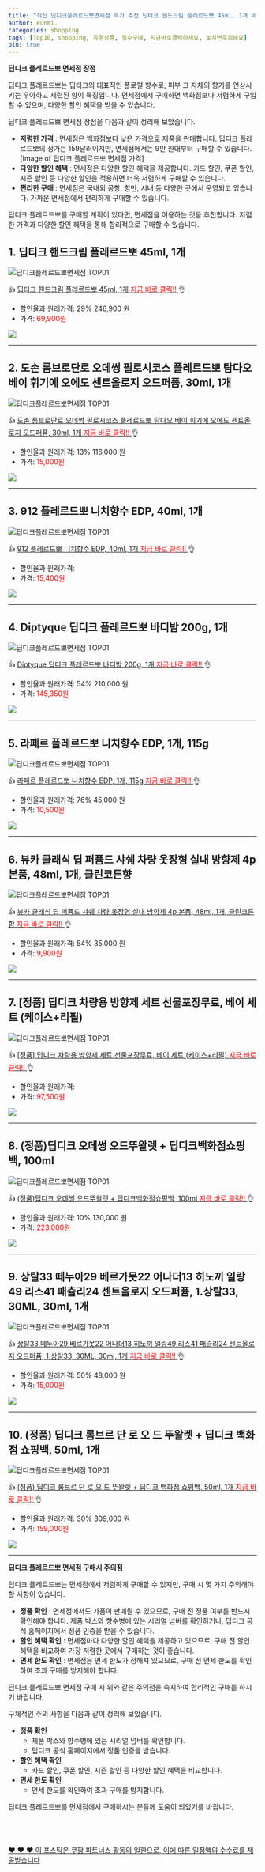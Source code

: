 ```yaml
---
title: "최신 딥디크플레르드뽀면세점 특가 추천 딥티크 핸드크림 플레르드뽀 45ml, 1개 비교 장점"
author: eunmi.
categories: shopping
tags: [Top10, shopping, 유행상품, 필수구매, 지금바로클릭하세요, 놓치면후회해요]
pin: true
---
```

**딥디크 플레르드뽀 면세점 장점**

딥디크 플레르드뽀는 딥티크의 대표적인 플로럴 향수로, 피부 그 자체의 향기를 연상시키는 우아하고 세련된 향이 특징입니다. 면세점에서 구매하면 백화점보다 저렴하게 구입할 수 있으며, 다양한 할인 혜택을 받을 수 있습니다.

딥디크 플레르드뽀 면세점 장점을 다음과 같이 정리해 보았습니다.

* **저렴한 가격** : 면세점은 백화점보다 낮은 가격으로 제품을 판매합니다. 딥디크 플레르드뽀의 정가는 159달러이지만, 면세점에서는 9만 원대부터 구매할 수 있습니다.
[Image of 딥디크 플레르드뽀 면세점 가격]
* **다양한 할인 혜택** : 면세점은 다양한 할인 혜택을 제공합니다. 카드 할인, 쿠폰 할인, 시즌 할인 등 다양한 할인을 적용하면 더욱 저렴하게 구매할 수 있습니다.
* **편리한 구매** : 면세점은 국내외 공항, 항만, 시내 등 다양한 곳에서 운영되고 있습니다. 가까운 면세점에서 편리하게 구매할 수 있습니다.

딥디크 플레르드뽀를 구매할 계획이 있다면, 면세점을 이용하는 것을 추천합니다. 저렴한 가격과 다양한 할인 혜택을 통해 합리적으로 구매할 수 있습니다.

   

## 1. 딥티크 핸드크림 플레르드뽀 45ml, 1개

![딥디크플레르드뽀면세점 TOP01](https://thumbnail9.coupangcdn.com/thumbnails/remote/230x230ex/image/vendor_inventory/1423/af008a46a5927f79dca8ce02d672350c1e4cfa5af51105b3bcb052d4026f.png)


👍 [딥티크 핸드크림 플레르드뽀 45ml, 1개 <font color=red> 지금 바로 클릭!! </font> ](https://link.coupang.com/re/AFFSDP?lptag=AF3617701&subid=GithubCoopas&pageKey=6056606573&traceid=V0-153&itemId=11120571261&vendorItemId=86076612074) 👌 


- 할인율과 원래가격: 29%  246,900   원
- 가격: <span style='color:red'>69,900원</span>

[![](/discount_price.png)](https://link.coupang.com/re/AFFSDP?lptag=AF3617701&subid=GithubCoopas&pageKey=6056606573&traceid=V0-153&itemId=11120571261&vendorItemId=86076612074)

---


   

## 2. 도손 롬브로단로 오데썽 필로시코스 플레르드뽀 탐다오 베이 휘기에 오에도 센트올로지 오드퍼퓸, 30ml, 1개

![딥디크플레르드뽀면세점 TOP01](https://thumbnail6.coupangcdn.com/thumbnails/remote/230x230ex/image/vendor_inventory/fd52/4da13c04045bf20ca12d16be806fde4ecb1eed13d0b33cb34df19dd26d2b.jpg)


👍 [도손 롬브로단로 오데썽 필로시코스 플레르드뽀 탐다오 베이 휘기에 오에도 센트올로지 오드퍼퓸, 30ml, 1개 <font color=red> 지금 바로 클릭!! </font> ](https://link.coupang.com/re/AFFSDP?lptag=AF3617701&subid=GithubCoopas&pageKey=2030297105&traceid=V0-153&itemId=3452576213&vendorItemId=71438971332) 👌 


- 할인율과 원래가격: 13%  116,000   원
- 가격: <span style='color:red'>15,000원</span>

[![](/discount_price.png)](https://link.coupang.com/re/AFFSDP?lptag=AF3617701&subid=GithubCoopas&pageKey=2030297105&traceid=V0-153&itemId=3452576213&vendorItemId=71438971332)

---


   

## 3. 912 플레르드뽀 니치향수 EDP, 40ml, 1개

![딥디크플레르드뽀면세점 TOP01](https://thumbnail9.coupangcdn.com/thumbnails/remote/230x230ex/image/retail/images/13432114749550251-e65b5767-8f01-4ee8-8e35-bf6cd245353a.jpg)


👍 [912 플레르드뽀 니치향수 EDP, 40ml, 1개 <font color=red> 지금 바로 클릭!! </font> ](https://link.coupang.com/re/AFFSDP?lptag=AF3617701&subid=GithubCoopas&pageKey=6074081167&traceid=V0-153&itemId=11227261360&vendorItemId=78504623664) 👌 


- 할인율과 원래가격: 
- 가격: <span style='color:red'>15,400원</span>

[![](/discount_price.png)](https://link.coupang.com/re/AFFSDP?lptag=AF3617701&subid=GithubCoopas&pageKey=6074081167&traceid=V0-153&itemId=11227261360&vendorItemId=78504623664)

---


   

## 4. Diptyque 딥디크 플레르드뽀 바디밤 200g, 1개

![딥디크플레르드뽀면세점 TOP01](https://thumbnail10.coupangcdn.com/thumbnails/remote/230x230ex/image/vendor_inventory/a390/56337dd346c28af89a8d3044c38089b1dbc4eb501c9feb247bbd56fcb91b.jpg)


👍 [Diptyque 딥디크 플레르드뽀 바디밤 200g, 1개 <font color=red> 지금 바로 클릭!! </font> ](https://link.coupang.com/re/AFFSDP?lptag=AF3617701&subid=GithubCoopas&pageKey=1930417390&traceid=V0-153&itemId=3277102635&vendorItemId=71264097580) 👌 


- 할인율과 원래가격: 54%  210,000   원
- 가격: <span style='color:red'>145,350원</span>

[![](/discount_price.png)](https://link.coupang.com/re/AFFSDP?lptag=AF3617701&subid=GithubCoopas&pageKey=1930417390&traceid=V0-153&itemId=3277102635&vendorItemId=71264097580)

---


   

## 5. 라페르 플레르드뽀 니치향수 EDP, 1개, 115g

![딥디크플레르드뽀면세점 TOP01](https://thumbnail8.coupangcdn.com/thumbnails/remote/230x230ex/image/retail/images/3613366097834839-2a7dd08a-e499-4f8a-909d-0b15e9f51a2d.jpg)


👍 [라페르 플레르드뽀 니치향수 EDP, 1개, 115g <font color=red> 지금 바로 클릭!! </font> ](https://link.coupang.com/re/AFFSDP?lptag=AF3617701&subid=GithubCoopas&pageKey=7283931115&traceid=V0-153&itemId=18602447978&vendorItemId=71456208536) 👌 


- 할인율과 원래가격: 76%  45,000   원
- 가격: <span style='color:red'>10,500원</span>

[![](/discount_price.png)](https://link.coupang.com/re/AFFSDP?lptag=AF3617701&subid=GithubCoopas&pageKey=7283931115&traceid=V0-153&itemId=18602447978&vendorItemId=71456208536)

---


   

## 6. 뷰카 클래식 딥 퍼퓸드 샤쉐 차량 옷장형 실내 방향제 4p 본품, 48ml, 1개, 클린코튼향

![딥디크플레르드뽀면세점 TOP01](https://thumbnail8.coupangcdn.com/thumbnails/remote/230x230ex/image/retail/images/1898472414313713-3141f414-2f87-495d-8007-ac3308759d1c.jpg)


👍 [뷰카 클래식 딥 퍼퓸드 샤쉐 차량 옷장형 실내 방향제 4p 본품, 48ml, 1개, 클린코튼향 <font color=red> 지금 바로 클릭!! </font> ](https://link.coupang.com/re/AFFSDP?lptag=AF3617701&subid=GithubCoopas&pageKey=7385666479&traceid=V0-153&itemId=19083935527&vendorItemId=86206194989) 👌 


- 할인율과 원래가격: 54%  35,000   원
- 가격: <span style='color:red'>9,900원</span>

[![](/discount_price.png)](https://link.coupang.com/re/AFFSDP?lptag=AF3617701&subid=GithubCoopas&pageKey=7385666479&traceid=V0-153&itemId=19083935527&vendorItemId=86206194989)

---


   

## 7. [정품] 딥디크 차량용 방향제 세트 선물포장무료, 베이 세트 (케이스+리필)

![딥디크플레르드뽀면세점 TOP01](https://thumbnail9.coupangcdn.com/thumbnails/remote/230x230ex/image/vendor_inventory/79b5/f507d4b4e1d5a8daae5355899bb17d3918fa7809e0f469d7d25e55939da5.jpg)


👍 [[정품] 딥디크 차량용 방향제 세트 선물포장무료, 베이 세트 (케이스+리필) <font color=red> 지금 바로 클릭!! </font> ](https://link.coupang.com/re/AFFSDP?lptag=AF3617701&subid=GithubCoopas&pageKey=6730390757&traceid=V0-153&itemId=15679652638&vendorItemId=86007043907) 👌 


- 할인율과 원래가격: 
- 가격: <span style='color:red'>97,500원</span>

[![](/discount_price.png)](https://link.coupang.com/re/AFFSDP?lptag=AF3617701&subid=GithubCoopas&pageKey=6730390757&traceid=V0-153&itemId=15679652638&vendorItemId=86007043907)

---


   

## 8. (정품)딥디크 오데썽 오드뚜왈렛 + 딥디크백화점쇼핑백, 100ml

![딥디크플레르드뽀면세점 TOP01](https://thumbnail8.coupangcdn.com/thumbnails/remote/230x230ex/image/vendor_inventory/5ced/f0cb4a91ac9f9a4b161ff99fe665f8036b18c63e7f4f7369e093254e9a00.jpg)


👍 [(정품)딥디크 오데썽 오드뚜왈렛 + 딥디크백화점쇼핑백, 100ml <font color=red> 지금 바로 클릭!! </font> ](https://link.coupang.com/re/AFFSDP?lptag=AF3617701&subid=GithubCoopas&pageKey=7248372304&traceid=V0-153&itemId=18432549299&vendorItemId=85574021318) 👌 


- 할인율과 원래가격: 10%  130,000   원
- 가격: <span style='color:red'>223,000원</span>

[![](/discount_price.png)](https://link.coupang.com/re/AFFSDP?lptag=AF3617701&subid=GithubCoopas&pageKey=7248372304&traceid=V0-153&itemId=18432549299&vendorItemId=85574021318)

---


   

## 9. 상탈33 떼누아29 베르가못22 어나더13 히노끼 일랑49 리스41 패츌리24 센트올로지 오드퍼퓸, 1.상탈33, 30ML, 30ml, 1개

![딥디크플레르드뽀면세점 TOP01](https://thumbnail6.coupangcdn.com/thumbnails/remote/230x230ex/image/vendor_inventory/fd52/4da13c04045bf20ca12d16be806fde4ecb1eed13d0b33cb34df19dd26d2b.jpg)


👍 [상탈33 떼누아29 베르가못22 어나더13 히노끼 일랑49 리스41 패츌리24 센트올로지 오드퍼퓸, 1.상탈33, 30ML, 30ml, 1개 <font color=red> 지금 바로 클릭!! </font> ](https://link.coupang.com/re/AFFSDP?lptag=AF3617701&subid=GithubCoopas&pageKey=6324731467&traceid=V0-153&itemId=13199724487&vendorItemId=80458233359) 👌 


- 할인율과 원래가격: 50%  48,000   원
- 가격: <span style='color:red'>15,000원</span>

[![](/discount_price.png)](https://link.coupang.com/re/AFFSDP?lptag=AF3617701&subid=GithubCoopas&pageKey=6324731467&traceid=V0-153&itemId=13199724487&vendorItemId=80458233359)

---


   

## 10. (정품) 딥디크 롬브르 단 로 오 드 뚜왈렛 + 딥디크 백화점 쇼핑백, 50ml, 1개

![딥디크플레르드뽀면세점 TOP01](https://thumbnail7.coupangcdn.com/thumbnails/remote/230x230ex/image/vendor_inventory/a8ca/92ed56171dc93cd12202bcfede8792ad5134eb6f56b174d360d3ba49a27a.png)


👍 [(정품) 딥디크 롬브르 단 로 오 드 뚜왈렛 + 딥디크 백화점 쇼핑백, 50ml, 1개 <font color=red> 지금 바로 클릭!! </font> ](https://link.coupang.com/re/AFFSDP?lptag=AF3617701&subid=GithubCoopas&pageKey=7293007443&traceid=V0-153&itemId=7349466450&vendorItemId=74425205592) 👌 


- 할인율과 원래가격: 30%  309,000   원
- 가격: <span style='color:red'>159,000원</span>

[![](/discount_price.png)](https://link.coupang.com/re/AFFSDP?lptag=AF3617701&subid=GithubCoopas&pageKey=7293007443&traceid=V0-153&itemId=7349466450&vendorItemId=74425205592)

---
**딥디크 플레르드뽀 면세점 구매시 주의점**

딥디크 플레르드뽀는 면세점에서 저렴하게 구매할 수 있지만, 구매 시 몇 가지 주의해야 할 사항이 있습니다.

* **정품 확인** : 면세점에서도 가품이 판매될 수 있으므로, 구매 전 정품 여부를 반드시 확인해야 합니다. 제품 박스와 향수병에 있는 시리얼 넘버를 확인하거나, 딥디크 공식 홈페이지에서 정품 인증을 받을 수 있습니다.
* **할인 혜택 확인** : 면세점마다 다양한 할인 혜택을 제공하고 있으므로, 구매 전 할인 혜택을 비교하여 가장 저렴한 곳에서 구매하는 것이 좋습니다.
* **면세 한도 확인** : 면세점은 면세 한도가 정해져 있으므로, 구매 전 면세 한도를 확인하여 초과 구매를 방지해야 합니다.

딥디크 플레르드뽀 면세점 구매 시 위와 같은 주의점을 숙지하여 합리적인 구매를 하시기 바랍니다.

구체적인 주의 사항을 다음과 같이 정리해 보았습니다.

* **정품 확인**
    * 제품 박스와 향수병에 있는 시리얼 넘버를 확인합니다.
    * 딥디크 공식 홈페이지에서 정품 인증을 받습니다.
* **할인 혜택 확인**
    * 카드 할인, 쿠폰 할인, 시즌 할인 등 다양한 할인 혜택을 비교합니다.
* **면세 한도 확인**
    * 면세 한도를 확인하여 초과 구매를 방지합니다.

딥디크 플레르드뽀를 면세점에서 구매하시는 분들께 도움이 되었기를 바랍니다.<br><br><br><br><br> [ ❤ ❤ ❤ 이 포스팅은 쿠팡 파트너스 활동의 일환으로, 이에 따른 일정액의 수수료를 제공받습니다](https://link.coupang.com/a/bcEFyh)